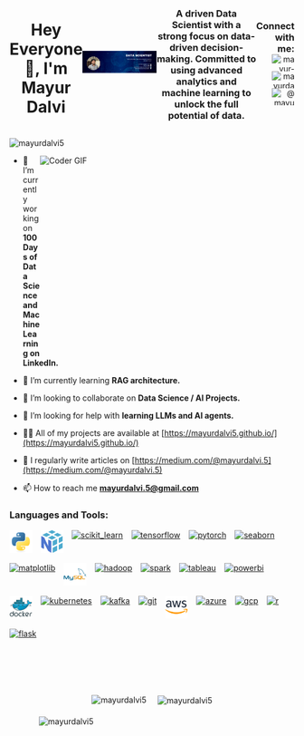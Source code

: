 <div style="display: flex; justify-content: space-between; align-items: center; width: 100%;">
  <!-- Greeting on the Left -->
<h1 align="center">Hey Everyone 👋, I'm Mayur Dalvi</h1>
  
<div align="center"> <img src="https://github.com/mayurdalvi5/mayurdalvi5/blob/main/Banner.png"> </div>
<h3 align="center">A driven Data Scientist with a strong focus on data-driven decision-making. Committed to using advanced analytics and machine learning to unlock the full potential of data.</h3>

  
<!-- Connect with me on the Right -->
<div style="text-align: right;">
  <h3 align = "right" style="margin: 0;">Connect with me:</h3>
  <p style="margin: 0;">
    <a href="https://linkedin.com/in/mayur-dalvi" target="_blank">
      <img align="right" src="https://raw.githubusercontent.com/rahuldkjain/github-profile-readme-generator/master/src/images/icons/Social/linked-in-alt.svg" alt="mayur-dalvi" height="30" width="40" />
    </a>
    <a href="https://kaggle.com/mayurdalvi" target="_blank">
      <img align="right" src="https://raw.githubusercontent.com/rahuldkjain/github-profile-readme-generator/master/src/images/icons/Social/kaggle.svg" alt="mayurdalvi" height="30" width="40" />
    </a>
    <a href="https://medium.com/@mayurdalvi.5" target="_blank">
      <img align="right" src="https://raw.githubusercontent.com/rahuldkjain/github-profile-readme-generator/master/src/images/icons/Social/medium.svg" alt="@mayurdalvi.5" height="30" width="40" />
    </a>
  </p>
</div>
</div>


<p align="left"> <img src="https://komarev.com/ghpvc/?username=mayurdalvi5&label=Profile%20views&color=0e75b6&style=flat" alt="mayurdalvi5"  height="30" width="150" /> </p>


<img align = "right" alt="Coder GIF" height=350 width=450 src="https://images.squarespace-cdn.com/content/v1/5769fc401b631bab1addb2ab/1541580611624-TE64QGKRJG8SWAIUS7NS/ke17ZwdGBToddI8pDm48kPoswlzjSVMM-SxOp7CV59BZw-zPPgdn4jUwVcJE1ZvWQUxwkmyExglNqGp0IvTJZamWLI2zvYWH8K3-s_4yszcp2ryTI0HqTOaaUohrI8PI6FXy8c9PWtBlqAVlUS5izpdcIXDZqDYvprRqZ29Pw0o/coding-freak.gif" />

- 🔭 I’m currently working on **100 Days of Data Science and Machine Learning on LinkedIn.**

- 🌱 I’m currently learning **RAG architecture.**

- 👯 I’m looking to collaborate on **Data Science / AI Projects.**

- 🤝 I’m looking for help with **learning LLMs and AI agents.**

- 👨‍💻 All of my projects are available at [https://mayurdalvi5.github.io/](https://mayurdalvi5.github.io/)

- 📝 I regularly write articles on [https://medium.com/@mayurdalvi.5](https://medium.com/@mayurdalvi.5)

- 📫 How to reach me **mayurdalvi.5@gmail.com**


<h3 align="left">Languages and Tools:</h3>
<div style="display: flex; flex-wrap: wrap; justify-content: flex-start; gap: 15px;">
  <!-- Python (Most Important) -->
  <a href="https://www.python.org" target="_blank" rel="noreferrer">
    <img src="https://raw.githubusercontent.com/devicons/devicon/master/icons/python/python-original.svg" alt="python" width="40" height="40"/>
  </a>
  
  <!-- Pandas 
  <a href="https://pandas.pydata.org/" target="_blank" rel="noreferrer">
    <img src="https://raw.githubusercontent.com/devicons/devicon/2ae2a900d2f041da66e950e4d48052658d850630/icons/pandas/pandas-original.svg" alt="pandas" width="40" height="40"/>
  </a> -->
  
  <!-- NumPy -->
  <a href="https://numpy.org/" target="_blank" rel="noreferrer">
    <img src="https://raw.githubusercontent.com/devicons/devicon/master/icons/numpy/numpy-original.svg" alt="numpy" width="40" height="40"/>
  </a>
  
  <!-- Scikit-learn -->
  <a href="https://scikit-learn.org/" target="_blank" rel="noreferrer">
    <img src="https://upload.wikimedia.org/wikipedia/commons/0/05/Scikit_learn_logo_small.svg" alt="scikit_learn" width="40" height="40"/>
  </a>
  
  <!-- TensorFlow -->
  <a href="https://www.tensorflow.org" target="_blank" rel="noreferrer">
    <img src="https://www.vectorlogo.zone/logos/tensorflow/tensorflow-icon.svg" alt="tensorflow" width="40" height="40"/>
  </a>
  
  <!-- PyTorch -->
  <a href="https://pytorch.org/" target="_blank" rel="noreferrer">
    <img src="https://www.vectorlogo.zone/logos/pytorch/pytorch-icon.svg" alt="pytorch" width="40" height="40"/>
  </a>
  
  <!-- Seaborn -->
  <a href="https://seaborn.pydata.org/" target="_blank" rel="noreferrer">
    <img src="https://seaborn.pydata.org/_images/logo-mark-lightbg.svg" alt="seaborn" width="40" height="40"/>
  </a>
  
  <!-- Matplotlib -->
  <a href="https://matplotlib.org/" target="_blank" rel="noreferrer">
    <img src="https://matplotlib.org/_static/images/logo2.svg" alt="matplotlib" width="40" height="40"/>
  </a>
  
  <!-- SQL -->
  <a href="https://www.mysql.com/" target="_blank" rel="noreferrer">
    <img src="https://raw.githubusercontent.com/devicons/devicon/master/icons/mysql/mysql-original-wordmark.svg" alt="mysql" width="40" height="40"/>
  </a>

  <!-- Microsoft SQL Server 
  <a href="https://www.microsoft.com/en-us/sql-server" target="_blank" rel="noreferrer">
    <img src="https://www.svgrepo.com/show/303229/microsoft-sql-server-logo.svg" alt="mssql" width="40" height="40"/>
  </a> -->
  
  <!-- Apache Hadoop -->
  <a href="https://hadoop.apache.org/" target="_blank" rel="noreferrer">
    <img src="https://www.vectorlogo.zone/logos/apache_hadoop/apache_hadoop-icon.svg" alt="hadoop" width="40" height="40"/>
  </a>
  
  <!-- Apache Spark -->
  <a href="https://spark.apache.org/" target="_blank" rel="noreferrer">
    <img src="https://www.vectorlogo.zone/logos/apache_spark/apache_spark-icon.svg" alt="spark" width="40" height="40"/>
  </a>

<!-- Tableau -->
<a href="https://www.tableau.com/" target="_blank" rel="noreferrer">
  <img src="https://upload.wikimedia.org/wikipedia/commons/4/4b/Tableau_Logo.png" alt="tableau" width="70" height="30"/>
</a>


  <!-- Power BI -->
  <a href="https://powerbi.microsoft.com/" target="_blank" rel="noreferrer">
    <img src="https://www.vectorlogo.zone/logos/microsoft_powerbi/microsoft_powerbi-icon.svg" alt="powerbi" width="50" height="40"/>
  </a>

  <!-- Docker -->
  <a href="https://www.docker.com/" target="_blank" rel="noreferrer">
    <img src="https://raw.githubusercontent.com/devicons/devicon/master/icons/docker/docker-original-wordmark.svg" alt="docker" width="40" height="40"/>
  </a>
  
  <!-- Kubernetes -->
  <a href="https://kubernetes.io" target="_blank" rel="noreferrer">
    <img src="https://www.vectorlogo.zone/logos/kubernetes/kubernetes-icon.svg" alt="kubernetes" width="40" height="40"/>
  </a>
  
  <!-- Apache Kafka -->
  <a href="https://kafka.apache.org/" target="_blank" rel="noreferrer">
    <img src="https://www.vectorlogo.zone/logos/apache_kafka/apache_kafka-icon.svg" alt="kafka" width="40" height="40"/>
  </a>

  <!-- Git -->
  <a href="https://git-scm.com/" target="_blank" rel="noreferrer">
    <img src="https://www.vectorlogo.zone/logos/git-scm/git-scm-icon.svg" alt="git" width="40" height="40"/>
  </a>

  <!-- AWS -->
  <a href="https://aws.amazon.com" target="_blank" rel="noreferrer">
    <img src="https://raw.githubusercontent.com/devicons/devicon/master/icons/amazonwebservices/amazonwebservices-original-wordmark.svg" alt="aws" width="40" height="40"/>
  </a>

  <!-- Microsoft Azure -->
  <a href="https://azure.microsoft.com/en-in/" target="_blank" rel="noreferrer">
    <img src="https://www.vectorlogo.zone/logos/microsoft_azure/microsoft_azure-icon.svg" alt="azure" width="40" height="40"/>
  </a>

  <!-- Google Cloud Platform (GCP) -->
  <a href="https://cloud.google.com" target="_blank" rel="noreferrer">
    <img src="https://www.vectorlogo.zone/logos/google_cloud/google_cloud-icon.svg" alt="gcp" width="40" height="40"/>
  </a>
  
  <!-- Jupyter Notebook 
  <a href="https://jupyter.org/" target="_blank" rel="noreferrer">
    <img src="https://www.vectorlogo.zone/logos/jupyter/jupyter-icon.svg" alt="jupyter" width="40" height="40"/>
  </a> -->

  <!-- R -->
  <a href="https://www.r-project.org/" target="_blank" rel="noreferrer">
    <img src="https://www.vectorlogo.zone/logos/r-project/r-project-icon.svg" alt="r" width="40" height="40"/>
  </a>

  <!-- Flask -->
  <a href="https://flask.palletsprojects.com/" target="_blank" rel="noreferrer">
    <img src="https://www.vectorlogo.zone/logos/pocoo_flask/pocoo_flask-icon.svg" alt="flask" width="40" height="40"/>
  </a>

  <!-- Scala 
  <a href="https://www.scala-lang.org" target="_blank" rel="noreferrer">
    <img src="https://raw.githubusercontent.com/devicons/devicon/master/icons/scala/scala-original.svg" alt="scala" width="40" height="40"/>
  </a>-->

</div>

<div style="display: flex; justify-content: center; gap: 20px; margin-top: 100px;">
  <!-- First box (Streak Stats) -->
  <div>
    <img align="left" src="https://github-readme-streak-stats.herokuapp.com/?user=mayurdalvi5&" alt="mayurdalvi5" />
  </div>

  <!-- Second box (GitHub Stats) -->
  <div>
    <img align="center" src="https://github-readme-stats.vercel.app/api?username=mayurdalvi5&show_icons=true&locale=en" alt="mayurdalvi5" />
  </div>
</div>

<!-- Third box (Languages) Centered Below -->
<div style="display: flex; justify-content: center; margin-top: 20px;">
  <img align="center" height="250" width="400" src="https://github-readme-stats.vercel.app/api/top-langs?username=mayurdalvi5&show_icons=true&locale=en&layout=compact" alt="mayurdalvi5" />
</div>

